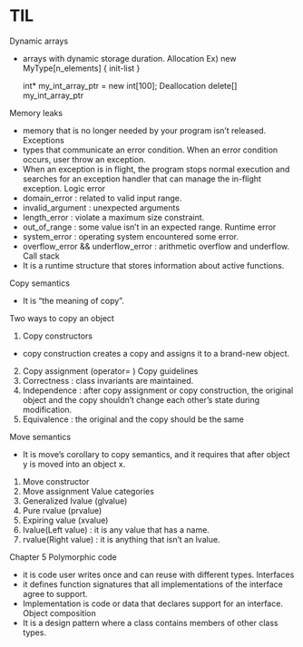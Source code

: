 # TIL

Dynamic arrays
-	arrays with dynamic storage duration.
Allocation
Ex) new MyType[n_elements] { init-list }

    int* my_int_array_ptr = new int[100];
Deallocation
delete[] my_int_array_ptr

Memory leaks
-	memory that is no longer needed by your program isn’t released.
Exceptions
-	types that communicate an error condition. When an error condition occurs, user throw an exception.
-	When an exception is in flight, the program stops normal execution and searches for an exception handler that can manage the in-flight exception.
 Logic error
- domain_error : related to valid input range.
- invalid_argument : unexpected arguments
- length_error : violate a maximum size constraint. 
- out_of_range : some value isn’t in an expected range.
Runtime error
- system_error : operating system encountered some error.
- overflow_error && underflow_error : arithmetic overflow and underflow.
Call stack
-	It is a runtime structure that stores information about active functions.  


Copy semantics
-	It is “the meaning of copy”.

Two ways to copy an object
1.	Copy constructors
- copy construction creates a copy and assigns it to a brand-new object.
2.	Copy assignment (operator= )
Copy guidelines
1.	Correctness : class invariants are maintained.
2.	Independence : after copy assignment or copy construction, the original object and the copy shouldn’t change each other’s state during modification.
3.	Equivalence : the original and the copy should be the same

Move semantics
-	It is move’s corollary to copy semantics, and it requires that after object y is moved into an object x.
1.	Move constructor
2.	Move assignment
Value categories
1.	Generalized Ivalue (glvalue)
2.	Pure rvalue (prvalue)
3.	Expiring value (xvalue)
4.	lvalue(Left value) : it is any value that has a name.
5.	rvalue(Right value) : it is anything that isn’t an lvalue.


Chapter 5
Polymorphic code
-	it is code user writes once and can reuse with different types.
Interfaces
-	it defines function signatures that all implementations of the interface agree to support.
-	Implementation is code or data that declares support for an interface.
Object composition
-	It is a design pattern where a class contains members of other class types.
